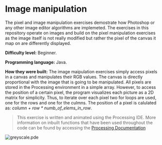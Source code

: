 # Image manipulation
The pixel and image manipulation exercises demostrate how Photoshop or any other image editor algorithms are implemeted. The exercises in this repository operate on images and build on the pixel manipulation exercises as the image itself is not really modified but rather the pixel of the canvas it map on are differently displayed.  

**Difficulty level:** Beginner. 

**Programming language:** Java.

**How they were built:** The image maipulation exercises simply access pixels in a canvas and manipulates their RGB values. The canvas is directly proportional with the image that is going to be manipulated. All pixels are stored in the Processing environment in a simple array. However, to access the position of a certain pixel, the program visualizes each picture as a 2D matrix for simplicity. Thus, to iterate over each pixel two for loops are used, one for the rows and one for the culmns. The position of a pixel is calulated as: *column + row * numb_of_elems_in_row*.  

> This exercise is written and animated using the Processing IDE. More information on inbuilt functions that have been used throughout the code can be found by accessing the [Processing Documentation](https://processing.org/reference/)

![greyscale.pde](https://octodex.github.com/images/yaktocat.png)

